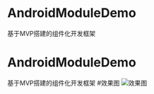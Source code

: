 # AndroidModuleDemo
基于MVP搭建的组件化开发框架
# AndroidModuleDemo
基于MVP搭建的组件化开发框架
#效果图
![效果图](https://github.com/wutq/AndroidModuleDemo/blob/master/Screenshot/1.gif)
